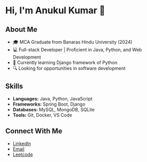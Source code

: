 # Hi, I'm Anukul Kumar 👋

## About Me
- 🎓 MCA Graduate from Banaras Hindu University (2024)
- 💻 Full-stack Developer | Proficient in Java, Python, and Web Development
- 🌱 Currently learning Django framework of Python
- 🔍 Looking for opportunities in software development

## Skills
- **Languages:** Java, Python, JavaScript
- **Frameworks:** Spring Boot, Django
- **Databases:** MySQL, MongoDB, SQLite
- **Tools:** Git, Docker, VS Code


## Connect With Me
- [LinkedIn](https://linkedin.com/in/anukulkumar)
- [Email](mailto:anukul6565@gmail.com)
- [Leetcode](https://leetcode.com/u/anukulsahu/)

